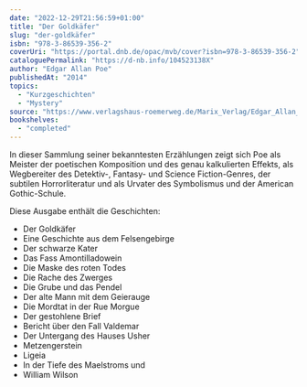 ```yaml
---
date: "2022-12-29T21:56:59+01:00"
title: "Der Goldkäfer"
slug: "der-goldkäfer"
isbn: "978-3-86539-356-2"
coverUri: "https://portal.dnb.de/opac/mvb/cover?isbn=978-3-86539-356-2"
cataloguePermalink: "https://d-nb.info/104523138X"
author: "Edgar Allan Poe"
publishedAt: "2014"
topics:
  - "Kurzgeschichten"
  - "Mystery"
source: "https://www.verlagshaus-roemerweg.de/Marix_Verlag/Edgar_Allan_Poe-Der_Goldkaefer-EAN:9783865393562.html"
bookshelves:
  - "completed"
---
```

In dieser Sammlung seiner bekanntesten Erzählungen zeigt sich Poe als Meister 
der poetischen Komposition und des genau kalkulierten Effekts, als Wegbereiter 
des Detektiv-, Fantasy- und Science Fiction-Genres, der subtilen Horrorliteratur 
und als Urvater des Symbolismus und der American Gothic-Schule.

Diese Ausgabe enthält die Geschichten:

* Der Goldkäfer
* Eine Geschichte aus dem Felsengebirge
* Der schwarze Kater
* Das Fass Amontilladowein
* Die Maske des roten Todes
* Die Rache des Zwerges
* Die Grube und das Pendel
* Der alte Mann mit dem Geierauge
* Die Mordtat in der Rue Morgue
* Der gestohlene Brief
* Bericht über den Fall Valdemar
* Der Untergang des Hauses Usher
* Metzengerstein
* Ligeia
* In der Tiefe des Maelstroms und 
* William Wilson